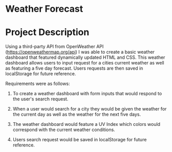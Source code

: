 # Weather Forecast

# Project Description

Using a third-party API from OpenWeather API (https://openweathermap.org/api) I was able to create a basic weather dashboard that featured dynamically updated HTML and CSS. This weather dashboard allows users to input request for a cities current weather as well as featuring a five day forecast. Users requests are then saved in localStorage for future reference.

Requirements were as follows:

  1. To create a weather dashboard with form inputs that would respond to the user's search request.
  
  2. When a user would search for a city they would be given the weather for the current day as well as the weather for the next five days.
  
  3. The weather dashboard would feature a UV Index which colors would correspond with the current weather conditions.
  
  4. Users search request would be saved in localStorage for future reference.
